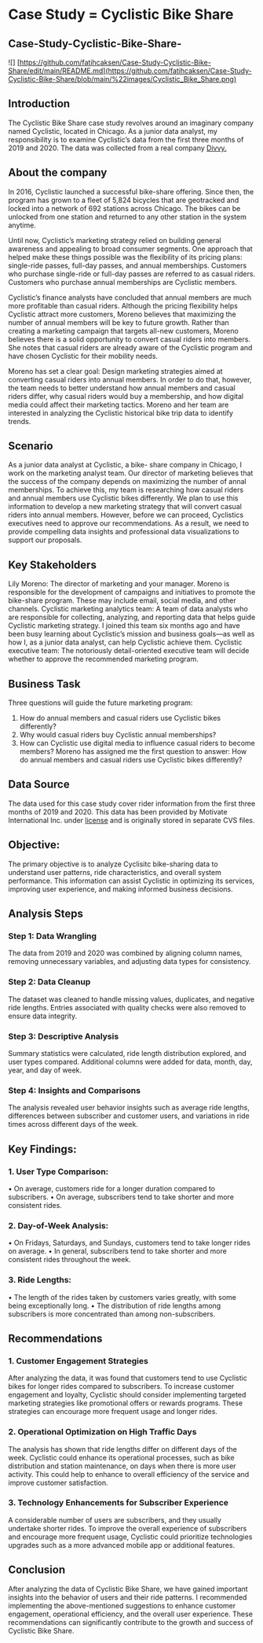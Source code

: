 # Case Study = Cyclistic Bike Share 

## Case-Study-Cyclistic-Bike-Share-

![] [https://github.com/fatihcaksen/Case-Study-Cyclistic-Bike-Share/edit/main/README.md](https://github.com/fatihcaksen/Case-Study-Cyclistic-Bike-Share/blob/main/%22images/Cyclistic_Bike_Share.png)





## Introduction
The Cyclistic Bike Share case study revolves around an imaginary company named Cyclistic, located in Chicago.  As a junior data analyst, my responsibility is to examine Cyclistic’s data from the first three months of 2019 and 2020.  The data was collected from a real company [Divvy.](https://divvy-tripdata.s3.amazonaws.com/index.html) 

## About the company
In 2016, Cyclistic launched a successful bike-share offering. Since then, the program has grown to a fleet of 5,824 bicycles that are geotracked and locked into a network of 692 stations across Chicago. The bikes can be unlocked from one station and returned to any other station in the system anytime.

Until now, Cyclistic’s marketing strategy relied on building general awareness and appealing to broad consumer segments. One approach that helped make these things possible was the flexibility of its pricing plans: single-ride passes, full-day passes, and annual memberships. Customers who purchase single-ride or full-day passes are referred to as casual riders. Customers who purchase annual memberships are Cyclistic members. 

Cyclistic’s finance analysts have concluded that annual members are much more profitable than casual riders. Although the pricing flexibility helps Cyclistic attract more customers, Moreno believes that maximizing the number of annual members will be key to future growth. Rather than creating a marketing campaign that targets all-new customers, Moreno believes there is a solid opportunity to convert casual riders into members. She notes that casual riders are already aware of the Cyclistic program and have chosen Cyclistic for their mobility needs. 

Moreno has set a clear goal: Design marketing strategies aimed at converting casual riders into annual members. In order to do that, however, the team needs to better understand how annual members and casual riders differ, why casual riders would buy a membership, and how digital media could affect their marketing tactics. Moreno and her team are interested in analyzing the Cyclistic historical bike trip data to identify trends.

## Scenario
As a junior data analyst at Cyclistic, a bike- share company in Chicago, I work on the marketing analyst team. Our director of marketing believes that the success of the company depends on maximizing the number of annal memberships. To achieve this, my team is researching how casual riders and annual members use Cyclistic bikes differently. We plan to use this information to develop a new marketing strategy that will convert casual riders into annual members.  However, before we can proceed, Cyclistics executives need to approve our recommendations. As a result, we need to provide compelling data insights and professional data visualizations to support our proposals. 

## Key Stakeholders 
Lily Moreno: The director of marketing and your manager. Moreno is responsible for the development of campaigns and initiatives to promote the bike-share program. These may include email, social media, and other channels. 
Cyclistic marketing analytics team: A team of data analysts who are responsible for collecting, analyzing, and reporting data that helps guide Cyclistic marketing strategy. I joined this team six months ago and have been busy learning about Cyclistic’s mission and business goals—as well as how I, as a junior data analyst, can help Cyclistic achieve them. 
Cyclistic executive team: The notoriously detail-oriented executive team will decide whether to approve the recommended marketing program.

## Business Task
Three questions will guide the future marketing program:
1. How do annual members and casual riders use Cyclistic bikes differently? 
2. Why would casual riders buy Cyclistic annual memberships? 
3. How can Cyclistic use digital media to influence casual riders to become members? 
Moreno has assigned me the first question to answer: How do annual members and casual riders use Cyclistic bikes differently?

## Data Source
The data used for this case study cover rider information from the first three months of 2019 and 2020. This data has been provided by Motivate International Inc. under [license](https://ride.divvybikes.com/data-license-agreement) and is originally stored in separate CVS files. 

## Objective:
The primary objective is to analyze Cyclisitc bike-sharing data to understand user patterns, ride characteristics, and overall system performance. This information can assist Cyclistic in optimizing its services, improving user experience, and making informed business decisions.

## Analysis Steps

### Step 1: Data Wrangling
The data from 2019 and 2020 was combined by aligning column names, removing unnecessary variables, and adjusting data types for consistency.
### Step 2: Data Cleanup
The dataset was cleaned to handle missing values, duplicates, and negative ride lengths. Entries associated with quality checks were also removed to ensure data integrity. 
### Step 3: Descriptive Analysis
Summary statistics were calculated, ride length distribution explored, and user types compared.  Additional columns were added for data, month, day, year, and day of week. 
### Step 4: Insights and Comparisons
The analysis revealed user behavior insights such as average ride lengths, differences between subscriber and customer users, and variations in ride times across different days of the week. 

## Key Findings:

### 1.	User Type Comparison:
•	On average, customers ride for a longer duration compared to subscribers. 
•	On average, subscribers tend to take shorter and more consistent rides. 
### 2.	Day-of-Week Analysis:
•	On Fridays, Saturdays, and Sundays, customers tend to take longer rides on average. 
•	In general, subscribers tend to take shorter and more consistent rides throughout the week. 
### 3.	Ride Lengths:
•	The length of the rides taken by customers varies greatly, with some being exceptionally long. 
•	The distribution of ride lengths among subscribers is more concentrated than among non-subscribers. 

## Recommendations

### 1. Customer Engagement Strategies
After analyzing the data, it was found that customers tend to use Cyclistic bikes for longer rides compared to subscribers. To increase customer engagement and loyalty, Cyclistic should consider implementing targeted marketing strategies like promotional offers or rewards programs. These strategies can encourage more frequent usage and longer rides.  
### 2. Operational Optimization on High Traffic Days
The analysis has shown that ride lengths differ on different days of the week. Cyclistic could enhance its operational processes, such as bike distribution and station maintenance, on days when there is more user activity. This could help to enhance to overall efficiency of the service and improve customer satisfaction. 
### 3. Technology Enhancements for Subscriber Experience
A considerable number of users are subscribers, and they usually undertake shorter rides. To improve the overall experience of subscribers and encourage more frequent usage, Cyclistic could prioritize technologies upgrades such as a more advanced mobile app or additional features. 

## Conclusion

After analyzing the data of Cyclistic Bike Share, we have gained important insights into the behavior of users and their ride patterns. I recommended implementing the above-mentioned suggestions to enhance customer engagement, operational efficiency, and the overall user experience. These recommendations can  significantly contribute to the growth and success of Cyclistic Bike Share. 


